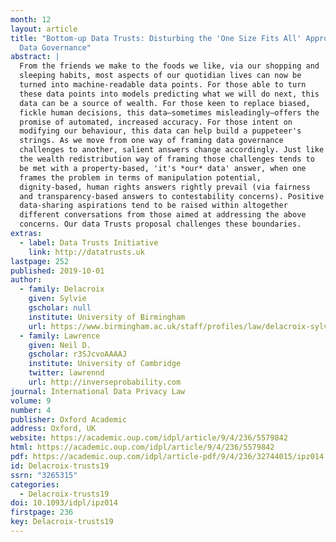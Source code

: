 ```yaml
---
month: 12
layout: article
title: "Bottom-up Data Trusts: Disturbing the 'One Size Fits All' Approach to
  Data Governance"
abstract: |
  From the friends we make to the foods we like, via our shopping and
  sleeping habits, most aspects of our quotidian lives can now be
  turned into machine-readable data points. For those able to turn
  these data points into models predicting what we will do next, this
  data can be a source of wealth. For those keen to replace biased,
  fickle human decisions, this data—sometimes misleadingly—offers the
  promise of automated, increased accuracy. For those intent on
  modifying our behaviour, this data can help build a puppeteer's
  strings. As we move from one way of framing data governance
  challenges to another, salient answers change accordingly. Just like
  the wealth redistribution way of framing those challenges tends to
  be met with a property-based, 'it's *our* data' answer, when one
  frames the problem in terms of manipulation potential,
  dignity-based, human rights answers rightly prevail (via fairness
  and transparency-based answers to contestability concerns). Positive
  data-sharing aspirations tend to be raised within altogether
  different conversations from those aimed at addressing the above
  concerns. Our data Trusts proposal challenges these boundaries.
extras:
  - label: Data Trusts Initiative
    link: http://datatrusts.uk
lastpage: 252
published: 2019-10-01
author:
  - family: Delacroix
    given: Sylvie
    gscholar: null
    institute: University of Birmingham
    url: https://www.birmingham.ac.uk/staff/profiles/law/delacroix-sylvie.aspx
  - family: Lawrence
    given: Neil D.
    gscholar: r3SJcvoAAAAJ
    institute: University of Cambridge
    twitter: lawrennd
    url: http://inverseprobability.com
journal: International Data Privacy Law
volume: 9
number: 4
publisher: Oxford Academic
address: Oxford, UK
website: https://academic.oup.com/idpl/article/9/4/236/5579842
html: https://academic.oup.com/idpl/article/9/4/236/5579842
pdf: https://academic.oup.com/idpl/article-pdf/9/4/236/32744015/ipz014.pdf
id: Delacroix-trusts19
ssrn: "3265315"
categories:
  - Delacroix-trusts19
doi: 10.1093/idpl/ipz014
firstpage: 236
key: Delacroix-trusts19
---
```

